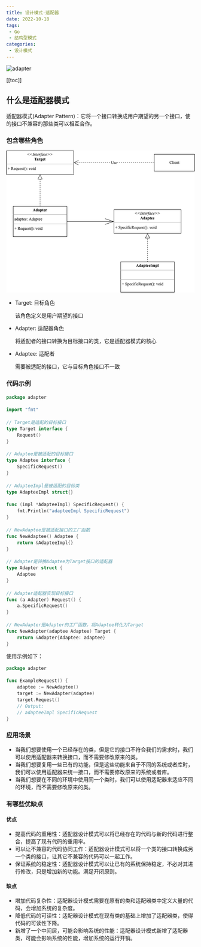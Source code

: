 ```yaml
---
title: 设计模式-适配器
date: 2022-10-18
tags:
 - Go
 - 结构型模式
categories:
 - 设计模式
---
```


![adapter](https://refactoringguru.cn/images/patterns/content/adapter/adapter-zh-2x.png)

<!-- more -->

[[toc]]

## 什么是适配器模式

适配器模式(Adapter Pattern)：它将一个接口转换成用户期望的另一个接口，使的接口不兼容的那些类可以相互合作。

### 包含哪些角色

![适配器](../images/adapter.png)

- Target: 目标角色

  该角色定义是用户期望的接口

- Adapter: 适配器角色
  
  将适配者的接口转换为目标接口的类，它是适配器模式的核心

- Adaptee: 适配者
  
  需要被适配的接口，它与目标角色接口不一致

### 代码示例

```go
package adapter

import "fmt"

// Target是适配的目标接口
type Target interface {
	Request()
}

// Adaptee是被适配的目标接口
type Adaptee interface {
	SpecificRequest()
}

// AdapteeImpl是被适配的目标类
type AdapteeImpl struct{}

func (impl *AdapteeImpl) SpecificRequest() {
	fmt.Println("adapteeImpl SpecificRequest")
}

// NewAdaptee是被适配接口的工厂函数
func NewAdaptee() Adaptee {
	return &AdapteeImpl{}
}

// Adapter是转换Adaptee为Target接口的适配器
type Adapter struct {
	Adaptee
}

// Adapter适配器实现目标接口
func (a Adapter) Request() {
	a.SpecificRequest()
}

// NewAdapter是Adapter的工厂函数，将Adaptee转化为Target
func NewAdapter(adaptee Adaptee) Target {
	return &Adapter{Adaptee: adaptee}
}
```

使用示例如下：

```go
package adapter

func ExampleRequest() {
	adaptee := NewAdaptee()
	target := NewAdapter(adaptee)
	target.Request()
	// Output:
	// adapteeImpl SpecificRequest
}
```

### 应用场景

- 当我们想要使用一个已经存在的类，但是它的接口不符合我们的需求时，我们可以使用适配器来转换接口，而不需要修改原来的类。
- 当我们想要复用一些已有的功能，但是这些功能来自于不同的系统或者库时，我们可以使用适配器来统一接口，而不需要修改原来的系统或者库。
- 当我们想要在不同的环境中使用同一个类时，我们可以使用适配器来适应不同的环境，而不需要修改原来的类。

### 有哪些优缺点

#### 优点

- 提高代码的重用性：适配器设计模式可以将已经存在的代码与新的代码进行整合，提高了现有代码的重用率。
- 可以让不兼容的代码协同工作：适配器设计模式可以将一个类的接口转换成另一个类的接口，让其它不兼容的代码可以一起工作。
- 保证系统的稳定性：适配器设计模式可以让已有的系统保持稳定，不必对其进行修改，只是增加新的功能。满足开闭原则。

#### 缺点

- 增加代码复杂性：适配器设计模式需要在原有的类和适配器类中定义大量的代码，会增加系统的复杂度。
- 降低代码的可读性：适配器设计模式在现有类的基础上增加了适配器类，使得代码的可读性下降。
- 新增了一个中间层，可能会影响系统的性能：适配器设计模式新增了适配器类，可能会影响系统的性能，增加系统的运行开销。
